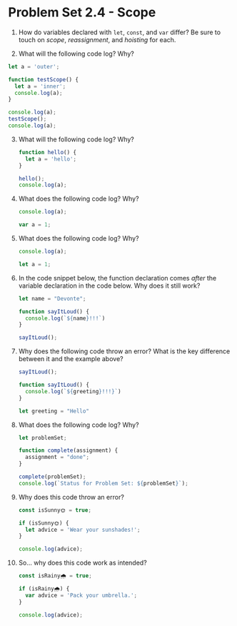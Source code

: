 # Problem Set 2.4 - Scope

1. How do variables declared with `let`, `const`, and `var` differ? Be sure to touch on _scope_, _reassignment_, and _hoisting_ for each.

2. What will the following code log? Why?
  ```javascript
  let a = 'outer';

  function testScope() {
    let a = 'inner';
    console.log(a);
  }

  console.log(a);
  testScope();
  console.log(a);
  ```

3. What will the following code log? Why?
    ```javascript
    function hello() {
      let a = 'hello';
    }

    hello();
    console.log(a);
    ```

4. What does the following code log? Why?
    ```javascript
    console.log(a);

    var a = 1;
    ```
  
5. What does the following code log? Why?
    ```javascript
    console.log(a);

    let a = 1;
    ```

6. In the code snippet below, the function declaration comes _after_ the variable declaration in the code below. Why does it still work?
    ```javascript
    let name = "Devonte";

    function sayItLoud() {
      console.log(`${name}!!!`)
    }

    sayItLoud();
    ```
7. Why does the following code throw an error? What is the key difference between it and the example above?
    ```javascript
    sayItLoud();

    function sayItLoud() {
      console.log(`${greeting}!!!}`)
    }

    let greeting = "Hello"
    ```

8. What does the following code log? Why?
    ```javascript
    let problemSet;

    function complete(assignment) {
      assignment = "done";
    }

    complete(problemSet);
    console.log(`Status for Problem Set: ${problemSet}`);
    ```

9. Why does this code throw an error? 
    ```javascript
    const isSunny🌞 = true;

    if (isSunny🌞) {
      let advice = 'Wear your sunshades!';
    }

    console.log(advice);
    ```


10. So... why does this code work as intended?
    ```javascript
    const isRainy🌧 = true;

    if (isRainy🌧) {
      var advice = 'Pack your umbrella.';
    }

    console.log(advice);
    ```
